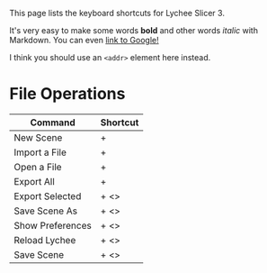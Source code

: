 
This page lists the keyboard shortcuts for Lychee Slicer 3. 

It's very easy to make some words **bold** and other words *italic* with Markdown. You can even [link to Google!](http://google.com)

I think you should use an
`<addr>` element here instead.

# File Operations

Command | Shortcut
------------ | -------------
New Scene | <CTRL> + <N>
Import a File | <CTRL> + <I>
Open a File | <CTRL> + <O>
Export All | <CTRL> + <E>
Export Selected | <CTRL> + <>
Save Scene As | <CTRL> + <>
Show Preferences | <CTRL> + <>
Reload Lychee | <CTRL> + <>
Save Scene | <CTRL> + <>
